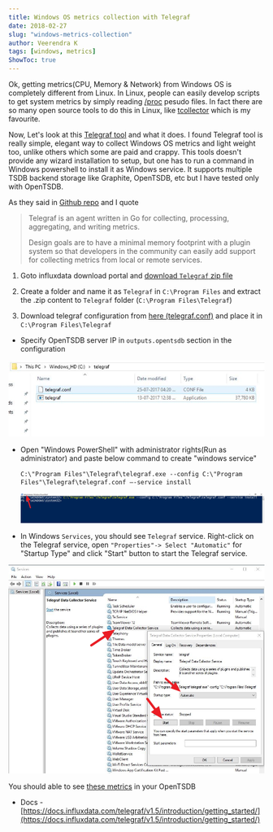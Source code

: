 ```yaml
---
title: Windows OS metrics collection with Telegraf
date: 2018-02-27
slug: "windows-metrics-collection"
author: Veerendra K
tags: [windows, metrics]
ShowToc: true
---
```


Ok, getting metrics(CPU, Memory & Network) from Windows OS is completely different from Linux. In Linux, people can easily develop scripts to get system metrics by simply reading [/proc](https://www.tldp.org/LDP/Linux-Filesystem-Hierarchy/html/proc.html) pesudo files. In fact there are so many open source tools to do this in Linux, like [tcollector](https://github.com/OpenTSDB/tcollector) which is my favourite.

Now, Let's look at this [Telegraf tool](https://www.influxdata.com/time-series-platform/telegraf/) and what it does. I found Telegraf tool is really simple, elegant way to collect Windows OS metrics and light weight too, unlike others which some are paid and crappy. This tools doesn't provide any wizard installation to setup, but one has to run a command in Windows powershell to install it as Windows service. It supports multiple TSDB backend storage like Graphite, OpenTSDB, etc but I have tested only with OpenTSDB.

As they said in [Github repo](https://github.com/influxdata/telegraf) and I quote


>Telegraf is an agent written in Go for collecting, processing, aggregating, and writing metrics.
>
>Design goals are to have a minimal memory footprint with a plugin system so that developers in the community can easily add support for collecting metrics from local or remote services.
>

1. Goto influxdata download portal and [download `Telegraf` zip file](https://portal.influxdata.com/downloads)

2. Create a folder and name it as `Telegraf` in `C:\Program Files` and extract the .zip content to `Telegraf` folder (`C:\Program Files\Telegraf`)

3. Download telegraf configuration from [here (telegraf.conf)](telegraf.conf) and place it in `C:\Program Files\Telegraf`
  * Specify OpenTSDB server IP in `outputs.opentsdb` section in the configuration

  ![Application Location](/static_content/images/app-location.JPG)

* Open "Windows PowerShell" with administrator rights(Run as administrator) and paste below command to create "windows service"
  ```
  C:\"Program Files"\Telegraf\telegraf.exe --config C:\"Program Files"\Telegraf\telegraf.conf –-service install
  ```

  ![Command Run](/static_content/images/cmd-run.JPG)

* In Windows `Services`, you should see `Telegraf` service. Right-click on the Telegraf service, open `"Properties"-> Select "Automatic"` for "Startup Type" and click "Start" button to start the Telegraf service.


![Windows Service](/static_content/images/service.JPG)


You should able to see [these metrics](/assets/telegraf_metrics.txt) in your OpenTSDB

* Docs - [https://docs.influxdata.com/telegraf/v1.5/introduction/getting_started/](https://docs.influxdata.com/telegraf/v1.5/introduction/getting_started/)


